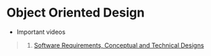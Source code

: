 # Object Oriented Design


- Important videos

>1. [Software Requirements, Conceptual and Technical Designs](https://www.coursera.org/learn/object-oriented-design/lecture/91ABf/1-1-4-software-requirements-conceptual-and-technical-designs)

